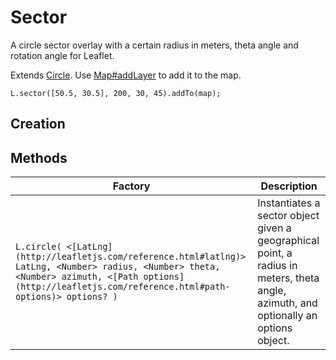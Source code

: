# Sector
A circle sector overlay with a certain radius in meters, theta angle and rotation angle for Leaflet.

Extends [Circle](http://leafletjs.com/reference.html#circle). Use [Map#addLayer](http://leafletjs.com/reference.html#map-addlayer) to add it to the map.

```
L.sector([50.5, 30.5], 200, 30, 45).addTo(map);
```

## Creation

## Methods

| Factory                                                                                                                                                                                                     | Description                                                                                                                          |
|-------------------------------------------------------------------------------------------------------------------------------------------------------------------------------------------------------------|--------------------------------------------------------------------------------------------------------------------------------------|
| `L.circle( <[LatLng](http://leafletjs.com/reference.html#latlng)> LatLng, <Number> radius, <Number> theta, <Number> azimuth, <[Path options](http://leafletjs.com/reference.html#path-options)> options? )` | Instantiates a sector object given a geographical point, a radius in meters, theta angle, azimuth, and optionally an options object. |

